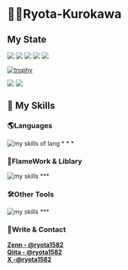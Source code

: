 # 🧑‍💻Ryota-Kurokawa

## My State 


![](http://github-profile-summary-cards.vercel.app/api/cards/profile-details?username=Ryota-Kurokawa&theme=gruvbox)
![](http://github-profile-summary-cards.vercel.app/api/cards/repos-per-language?username=Ryota-Kurokawa&theme=gruvbox)
![](http://github-profile-summary-cards.vercel.app/api/cards/most-commit-language?username=Ryota-Kurokawa&theme=gruvbox)
![](http://github-profile-summary-cards.vercel.app/api/cards/stats?username=Ryota-Kurokawa&theme=gruvbox)
![](http://github-profile-summary-cards.vercel.app/api/cards/productive-time?username=Ryota-Kurokawa&theme=gruvbox&utcOffset=9)


[![trophy](https://github-profile-trophy.vercel.app/?username=Ryota-Kurokawa&theme=onedark&column=7)](https://github.com/ryo-ma/github-profile-trophy)

![](https://raw.githubusercontent.com/Ryota-Kurokawa/output/github-contribution-grid-snake.svg)
![](https://raw.githubusercontent.com/Ryota-Kurokawa/algoria-dev/output/github-contribution-grid-snake.svg)



## 🌱 My Skills

### 🌎Languages
<img alt="my skills of lang" src="https://skillicons.dev/icons?theme=light&perline=8&i=html,css,sass,ts,js,c,java,python,ruby,swift,dart,go" />
* * *

### 📲FlameWork & Liblary
<img alt="my skills" src="https://skillicons.dev/icons?theme=light&perline=8&i=react,nextjs,flutter,rails" />
***

### 🛠️Other Tools
<img alt="my skills" src="https://skillicons.dev/icons?theme=light&perline=8&i=figma,notion,supabase,firebase,git,github,vscode,githubactions,vercel" />
***

### 👏Write & Contact

**[Zenn  - @ryota1582](https://zenn.dev/ryota1582)**  
**[Qiita - @ryota1582](https://qiita.dev/ryota1582)**  
**[ X  -@ryota1582 ](https://twitter.com/ryota1582)**  
